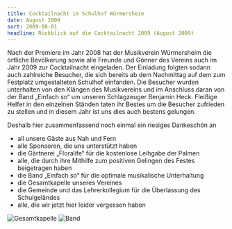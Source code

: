 ```yaml
---
title: Cocktailnacht im Schulhof Würmersheim
date: August 2009
sort: 2009-08-01
headline: Rückblick auf die Cocktailnacht 2009 (August 2009)
---
```


Nach der Premiere im Jahr 2008 hat der Musikverein Würmersheim die örtliche Bevölkerung sowie alle Freunde und Gönner des Vereins auch im Jahr 2009 zur Cocktailnacht eingeladen. Der Einladung folgten sodann auch zahlreiche Besucher, die sich bereits ab dem Nachmittag auf dem zum Festplatz umgestalteten Schulhof einfanden. Die Besucher wurden unterhalten von den Klängen des Musikvereins und im Anschluss daran von der Band „Einfach so“ um unseren Schlagzeuger Benjamin Heck. Fleißige Helfer in den einzelnen Ständen taten ihr Bestes um die Besucher zufrieden zu stellen und in diesem Jahr ist uns dies auch bestens gelungen.

Deshalb hier zusammenfassend noch einmal ein riesiges Dankeschön an

 - all unsere Gäste aus Nah und Fern
 - alle Sponsoren, die uns unterstützt haben
 - die Gärtnerei „Floralife“ für die kostenlose Leihgabe der Palmen
 - alle, die durch ihre Mithilfe zum positiven Gelingen des Festes beigetragen haben
 - die Band „Einfach so“ für die optimale musikalische Unterhaltung
 - die Gesamtkapelle unseres Vereines
 - die Gemeinde und das Lehrerkollegium für die Überlassung des Schulgeländes
 - alle, die wir jetzt hier leider vergessen haben

![Gesamtkapelle](/images/rueckblick/cocktailnacht09_0.jpg)
![Band](/images/rueckblick/cocktailnacht09_1.jpg)
